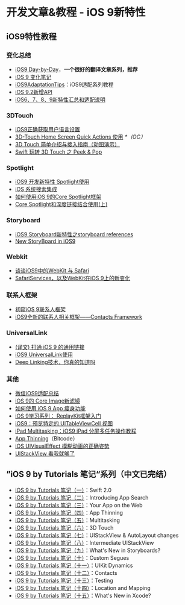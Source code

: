 # 开发文章&教程 - iOS 9新特性
## iOS9特性教程
### 变化总结
- [iOS9 Day-by-Day][1]，**一个很好的翻译文章系列，推荐**
- [iOS 9 变化笔记][2]
- [iOS9AdaptationTips][3]：iOS9适配系列教程
- [iOS 9.2新增API][4]
- [iOS6、7、8、9新特性汇总和适配说明][5]

### 3DTouch
- [iOS9正确获取用户语言设置][6]
- [3D-Touch Home Screen Quick Actions 使用][7] _\*（OC）_
- [3D Touch 简单介绍与接入指南（动图演示）][8]
- [Swift 玩转 3D Touch 之 Peek & Pop][9]

### Spotlight
- [iOS9 开发新特性 Spotlight使用][10]
- [iOS 系统搜索集成][11]
- [如何使用iOS 9的Core Spotlight框架][12]
- [Core Spotlight和深度链接结合使用(上)][13]

### Storyboard
- [iOS9 Storyboard新特性之storyboard references][14]
- [New StoryBoard in iOS9][15]

### Webkit
- [谈谈iOS9中的WebKit 与 Safari][16]
- [SafariServices，以及WebKit在iOS 9上的新变化][17]

### 联系人框架
- [初窥iOS 9联系人框架][18]
- [iOS9全新的联系人相关框架——Contacts Framework][19]

### UniversalLink
- [(译文) 打通 iOS 9 的通用链接][20]
- [iOS9 UniversalLink使用][21]
- [Deep Linking技术，你真的知道吗][22]

### 其他
- [微信iOS9适配总结][23]
- [iOS 9的 Core Image新滤镜][24]
- [如何使用 iOS 9 App 瘦身功能][25]
- [iOS 9学习系列： ReplayKit框架入门][26]
- [iOS9：预览特定的 UITableViewCell 视图][27]
- [iPad Multitasking：iOS9 iPad 分屏多任务操作教程][28]
- [App Thinning][29]（Bitcode）
- [iOS UIVisualEffect 模糊动画的正确姿势][30]
- [UIStackView 看我就够了][31]

## ”iOS 9 by Tutorials 笔记“系列（中文已完结）
- [iOS 9 by Tutorials 笔记（一）][32]：Swift 2.0
- [iOS 9 by Tutorials 笔记（二）][33]：Introducing App Search
- [iOS 9 by Tutorials 笔记（三）][34]：Your App on the Web
- [iOS 9 by Tutorials 笔记（四）][35]：App Thinning
- [iOS 9 by Tutorials 笔记（五）][36]：Multitasking
- [iOS 9 by Tutorials 笔记（六）][37]：3D Touch
- [iOS 9 by Tutorials 笔记（七）][38]：UIStackView & AutoLayout changes 
- [iOS 9 by Tutorials 笔记（八）][39]：Intermediate UIStackView
- [iOS 9 by Tutorials 笔记（九）][40]：What's New in Storyboards?
- [iOS 9 by Tutorials 笔记（十）][41]：Custom Segues
- [iOS 9 by Tutorials 笔记（十一）][42]：UIKit Dynamics
- [iOS 9 by Tutorials 笔记（十二）][43]：Contacts
- [iOS 9 by Tutorials 笔记（十三）][44]：Testing
- [iOS 9 by Tutorials 笔记（十四）][45]：Location and Mapping
- [iOS 9 by Tutorials 笔记（十五）][46]：What's New in Xcode?

[1]:	http://www.jianshu.com/p/3768b9c65974
[2]:	http://segmentfault.com/a/1190000003794595
[3]:	https://github.com/ChenYilong/iOS9AdaptationTips "iOS9AdaptationTips"
[4]:	http://www.cnblogs.com/salam/p/5146942.html "iOS 9.2新增API"
[5]:	http://www.jianshu.com/p/fe9b542392e4 "iOS6、7、8、9新特性汇总和适配说明"
[6]:	http://blog.yourtion.com/get-current-language-on-ios9.html
[7]:	http://www.cnblogs.com/wb145230/p/4936596.html "3D-Touch Home Screen Quick Actions 使用"
[8]:	http://www.jianshu.com/p/dd86f7ca3b8a "3D Touch 简单介绍与接入指南（动图演示）"
[9]:	http://www.cnblogs.com/Ray-liang/p/4983592.html "Swift 玩转 3D Touch 之 Peek & Pop"
[10]:	http://www.cnblogs.com/jgCho/p/4961435.html "iOS9 开发新特性 Spotlight使用"
[11]:	https://realm.io/cn/news/jack-nutting-search-api-ios/ "iOS 系统搜索集成"
[12]:	http://www.cocoachina.com/ios/20160128/15163.html
[13]:	http://www.cocoachina.com/ios/20160725/17163.html
[14]:	http://www.lvesli.com/?p=356 "iOS9 Storyboard新特性之storyboard references"
[15]:	http://segmentfault.com/a/1190000003957293 "New StoryBoard in iOS9"
[16]:	http://www.cnblogs.com/Ray-liang/p/4961702.html "谈谈iOS9中的WebKit 与 Safari"
[17]:	http://www.hotobear.com/?p=1031 "SafariServices，以及WebKit在iOS 9上的新变化"
[18]:	http://www.cocoachina.com/ios/20151111/14077.html
[19]:	http://www.cnblogs.com/allencelee/p/5604048.html "iOS9全新的联系人相关框架——Contacts Framework"
[20]:	http://amonxu.com/2015/08/18/2015-08-18-Breaking-down-iOS9-Universal-Links/ "(译文) 打通 iOS 9 的通用链接"
[21]:	http://www.cocoachina.com/ios/20160719/17108.html
[22]:	http://www.cocoachina.com/ios/20160722/17144.html
[23]:	http://mp.weixin.qq.com/s?__biz=MzAwNDY1ODY2OQ==&mid=400069917&idx=1&sn=ac651a2ba788980fb6730dc0c322293c&scene=0#rd
[24]:	http://www.cocoachina.com/ios/20151118/14253.html
[25]:	http://swift.gg/2016/01/07/app-thinning-appcoda/ "如何使用 iOS 9 App 瘦身功能"
[26]:	http://www.cocoachina.com/ios/20160318/15716.html
[27]:	http://swift.gg/2016/04/12/peek-pop-view-inside-tableviewcell/ "iOS9：预览特定的 UITableViewCell 视图"
[28]:	http://segmentfault.com/a/1190000003794618 "iPad Multitasking：iOS9 iPad 分屏多任务操作教程"
[29]:	http://www.cnblogs.com/jvan/p/5473312.html "App Thinning"
[30]:	http://www.jianshu.com/p/97597719f0fa "iOS UIVisualEffect 模糊动画的正确姿势"
[31]:	http://www.jianshu.com/p/ed981a87080b "UIStackView 看我就够了"
[32]:	http://chengway.in/ios-9-by-tutorials-bi-ji/ "iOS 9 by Tutorials 笔记（一）"
[33]:	http://chengway.in/ios-9-by-tutorials-bi-ji-er/ "iOS 9 by Tutorials 笔记（二）"
[34]:	http://chengway.in/ios-9-by-tutorials-bi-ji-san/ "iOS 9 by Tutorials 笔记（三）"
[35]:	http://chengway.in/ios-9-by-tutorials-bi-ji-si/ "iOS 9 by Tutorials 笔记（四）"
[36]:	http://chengway.in/ios-9-by-tutorials-bi-ji-wu/ "iOS 9 by Tutorials 笔记（五）"
[37]:	http://chengway.in/ios-9-by-tutorials-bi-ji-liu/ "iOS 9 by Tutorials 笔记（六）"
[38]:	http://chengway.in/ios-9-by-tutorials-bi-ji-qi/ "iOS 9 by Tutorials 笔记（七）"
[39]:	http://chengway.in/ios-9-by-tutorials-bi-ji-ba/ "iOS 9 by Tutorials 笔记（八）"
[40]:	http://chengway.in/ios-9-by-tutorials-bi-ji-jiu/ "iOS 9 by Tutorials 笔记（九）"
[41]:	http://chengway.in/ios-9-by-tutorials-bi-ji-shi/ "iOS 9 by Tutorials 笔记（十）"
[42]:	http://chengway.in/ios-9-by-tutorials-bi-ji-shi-yi/ "iOS 9 by Tutorials 笔记（十一）"
[43]:	http://chengway.in/ios-9-by-tutorials-bi-ji-shi-er/ "iOS 9 by Tutorials 笔记（十二）"
[44]:	http://chengway.in/ios-9-by-tutorials-bi-ji-shi-san/ "iOS 9 by Tutorials 笔记（十三）"
[45]:	http://chengway.in/ios-9-by-tutorials-bi-ji-shi-si/ "iOS 9 by Tutorials 笔记（十四）"
[46]:	http://chengway.in/ios-9-by-tutorials-bi-ji-shi-wu/ "iOS 9 by Tutorials 笔记（十五）"